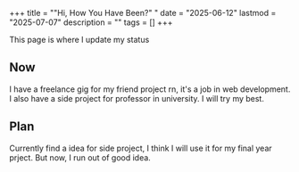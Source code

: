 +++
title = "\"Hi, How You Have Been?\" "
date = "2025-06-12"
lastmod = "2025-07-07"
description = ""
tags = []
+++

This page is where I update my status 

## Now

I have a freelance gig for my friend project rn, it's a job in web development. I also have a side project for professor in university. I will try my best. 

## Plan

Currently find a idea for side project, I think I will use it for my final year prject. But now, I run out of good idea.
